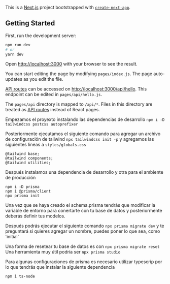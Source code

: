 This is a [Next.js](https://nextjs.org/) project bootstrapped with [`create-next-app`](https://github.com/vercel/next.js/tree/canary/packages/create-next-app).

## Getting Started

First, run the development server:

```bash
npm run dev
# or
yarn dev
```

Open [http://localhost:3000](http://localhost:3000) with your browser to see the result.

You can start editing the page by modifying `pages/index.js`. The page auto-updates as you edit the file.

[API routes](https://nextjs.org/docs/api-routes/introduction) can be accessed on [http://localhost:3000/api/hello](http://localhost:3000/api/hello). This endpoint can be edited in `pages/api/hello.js`.

The `pages/api` directory is mapped to `/api/*`. Files in this directory are treated as [API routes](https://nextjs.org/docs/api-routes/introduction) instead of React pages.

<!--  -->

Empezamos el proyexto instalando las dependencias de desarrollo
` npm i -D tailwindcss postcss autoprefixer   `

Posteriormente ejecutamos el siguiente comando para agregar un archivo de configuración de tailwind `npx tailwindcss init -p`
 y agregamos las siguientes lineas a `styles/globals.css`
 ```
@tailwind base;
@tailwind components;
@tailwind utilities;
 ```

 Después instalamos una dependencia de desarrollo y otra para el ambiente de producción
 ```
 npm i -D prisma
 npm i @prisma/client
 npx prisma init
 ```

 Una vez que se haya creado el schema.prisma tendrás que modificar la variable de entorno para conertarte con tu base de datos y posteriormente deberás definir tus modelos.

Después podrás ejecutar el siguiente comando `npx prisma migrate dev` y te preguntará si quieres agregar un nombre, puedes poner lo que sea, como 'initial'

Una forma de resetear tu base de datos es con `npx prisma migrate reset`
Una herramienta muy útil podría ser `npx prisma studio`

Para algunas configuraciones de prisma es necesario utilizar typescrip por lo que tendrás que instalar la siguiente dependencia
```
npm i ts-node
```